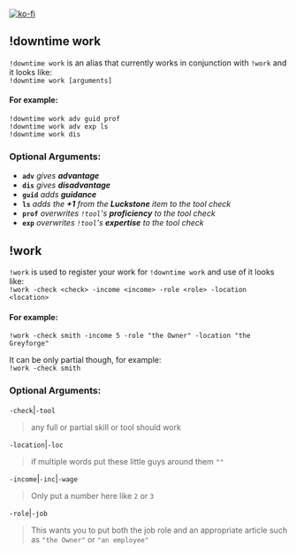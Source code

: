[![ko-fi](https://ko-fi.com/img/githubbutton_sm.svg)](https://ko-fi.com/D1D71UZEM)
## !downtime work
`!downtime work` is an alias that currently works in conjunction with `!work` and it looks like:  
`!downtime work [arguments]`  

#### For example:
`!downtime work adv guid prof`  
`!downtime work adv exp ls`  
`!downtime work dis`  

### Optional Arguments:

- **`adv`** *gives **advantage***  
- **`dis`**     *gives **disadvantage***
- **`guid`**   *adds **guidance***
- **`ls`**        *adds the **+1** from the **Luckstone** item to the tool check*
- **`prof`**  *overwrites `!tool`'s **proficiency** to the tool check*
- **`exp`**     *overwrites `!tool`'s **expertise** to the tool check*
  
## !work

`!work` is used to register your work for `!downtime work` and use of it looks like:  
`!work -check <check> -income <income> -role <role> -location <location>`  

#### For example:
`!work -check smith -income 5 -role "the Owner" -location "the Greyforge"`  

It can be only partial though, for example:  
`!work -check smith`

### Optional Arguments:
`-check`|`-tool`  
> any full or partial skill or tool should work

`-location`|`-loc`  
> if multiple words put these little guys around them `""`

`-income`|`-inc`|`-wage`  
> Only put a number here like `2` or `3`

`-role`|`-job`  

> This wants you to put both the job role and an appropriate article such as `"the Owner"` or `"an employee"`
